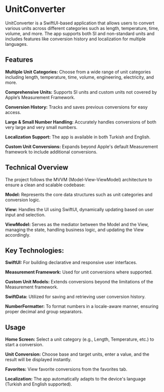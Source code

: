 # UnitConverter

UnitConverter is a SwiftUI-based application that allows users to convert various units across different categories such as length, temperature, time, volume, and more. 
The app supports both SI and non-standard units and includes features like conversion history and localization for multiple languages.

## Features

**Multiple Unit Categories:** Choose from a wide range of unit categories including length, temperature, time, volume, engineering, electricity, and more.

**Comprehensive Units:** Supports SI units and custom units not covered by Apple’s Measurement Framework.

**Conversion History:** Tracks and saves previous conversions for easy access.

**Large & Small Number Handling:** Accurately handles conversions of both very large and very small numbers.

**Localization Support:** The app is available in both Turkish and English.

**Custom Unit Conversions:** Expands beyond Apple's default Measurement framework to include additional conversions.

## Technical Overview

The project follows the MVVM (Model-View-ViewModel) architecture to ensure a clean and scalable codebase:

**Model:** Represents the core data structures such as unit categories and conversion logic.

**View:** Handles the UI using SwiftUI, dynamically updating based on user input and selection.

**ViewModel:** Serves as the mediator between the Model and the View, managing the state, handling business logic, and updating the View accordingly.

## Key Technologies:

**SwiftUI:** For building declarative and responsive user interfaces.

**Measurement Framework:** Used for unit conversions where supported.

**Custom Unit Models:** Extends conversions beyond the limitations of the Measurement framework.

**SwiftData:** Utilized for saving and retrieving user conversion history.

**NumberFormatter:** To format numbers in a locale-aware manner, ensuring proper decimal and group separators.

## Usage

**Home Screen:** Select a unit category (e.g., Length, Temperature, etc.) to start a conversion.

**Unit Conversion:** Choose base and target units, enter a value, and the result will be displayed instantly.

**Favorites:** View favorite conversions from the favorites tab.

**Localization:** The app automatically adapts to the device's language (Turkish and English supported).
